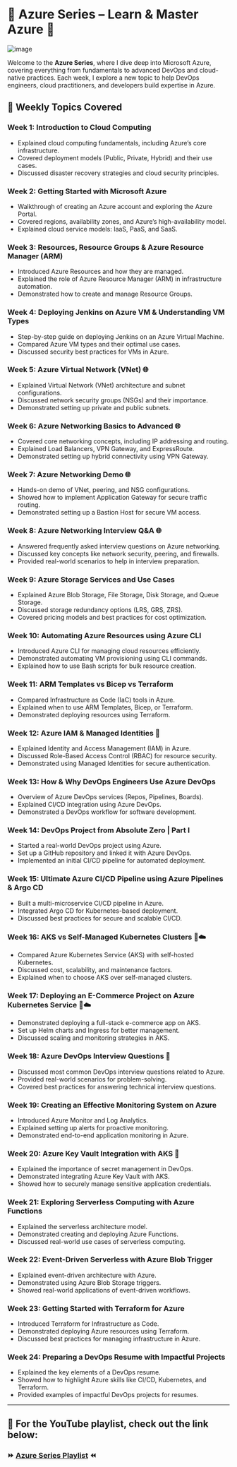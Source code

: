# 🌟 Azure Series – Learn & Master Azure 🚀  

![image](https://github.com/user-attachments/assets/2c121ae0-ff6e-4fd4-b300-94b52d7cdbcd)

Welcome to the **Azure Series**, where I dive deep into Microsoft Azure, covering everything from fundamentals to advanced DevOps and cloud-native practices. Each week, I explore a new topic to help DevOps engineers, cloud practitioners, and developers build expertise in Azure.  

## 📌 Weekly Topics Covered  

### **Week 1: Introduction to Cloud Computing**  
- Explained cloud computing fundamentals, including Azure’s core infrastructure.  
- Covered deployment models (Public, Private, Hybrid) and their use cases.  
- Discussed disaster recovery strategies and cloud security principles.  

### **Week 2: Getting Started with Microsoft Azure**  
- Walkthrough of creating an Azure account and exploring the Azure Portal.  
- Covered regions, availability zones, and Azure’s high-availability model.  
- Explained cloud service models: IaaS, PaaS, and SaaS.  

### **Week 3: Resources, Resource Groups & Azure Resource Manager (ARM)**  
- Introduced Azure Resources and how they are managed.  
- Explained the role of Azure Resource Manager (ARM) in infrastructure automation.  
- Demonstrated how to create and manage Resource Groups.  

### **Week 4: Deploying Jenkins on Azure VM & Understanding VM Types**  
- Step-by-step guide on deploying Jenkins on an Azure Virtual Machine.  
- Compared Azure VM types and their optimal use cases.  
- Discussed security best practices for VMs in Azure.  

### **Week 5: Azure Virtual Network (VNet) 🌐**  
- Explained Virtual Network (VNet) architecture and subnet configurations.  
- Discussed network security groups (NSGs) and their importance.  
- Demonstrated setting up private and public subnets.  

### **Week 6: Azure Networking Basics to Advanced 🌐**  
- Covered core networking concepts, including IP addressing and routing.  
- Explained Load Balancers, VPN Gateway, and ExpressRoute.  
- Demonstrated setting up hybrid connectivity using VPN Gateway.  

### **Week 7: Azure Networking Demo 🌐**  
- Hands-on demo of VNet, peering, and NSG configurations.  
- Showed how to implement Application Gateway for secure traffic routing.  
- Demonstrated setting up a Bastion Host for secure VM access.  

### **Week 8: Azure Networking Interview Q&A 🌐**  
- Answered frequently asked interview questions on Azure networking.  
- Discussed key concepts like network security, peering, and firewalls.  
- Provided real-world scenarios to help in interview preparation.  

### **Week 9: Azure Storage Services and Use Cases**  
- Explained Azure Blob Storage, File Storage, Disk Storage, and Queue Storage.  
- Discussed storage redundancy options (LRS, GRS, ZRS).  
- Covered pricing models and best practices for cost optimization.  

### **Week 10: Automating Azure Resources using Azure CLI**  
- Introduced Azure CLI for managing cloud resources efficiently.  
- Demonstrated automating VM provisioning using CLI commands.  
- Explained how to use Bash scripts for bulk resource creation.  

### **Week 11: ARM Templates vs Bicep vs Terraform**  
- Compared Infrastructure as Code (IaC) tools in Azure.  
- Explained when to use ARM Templates, Bicep, or Terraform.  
- Demonstrated deploying resources using Terraform.  

### **Week 12: Azure IAM & Managed Identities 🔑**  
- Explained Identity and Access Management (IAM) in Azure.  
- Discussed Role-Based Access Control (RBAC) for resource security.  
- Demonstrated using Managed Identities for secure authentication.  

### **Week 13: How & Why DevOps Engineers Use Azure DevOps**  
- Overview of Azure DevOps services (Repos, Pipelines, Boards).  
- Explained CI/CD integration using Azure DevOps.  
- Demonstrated a DevOps workflow for software development.  

### **Week 14: DevOps Project from Absolute Zero | Part I**  
- Started a real-world DevOps project using Azure.  
- Set up a GitHub repository and linked it with Azure DevOps.  
- Implemented an initial CI/CD pipeline for automated deployment.  

### **Week 15: Ultimate Azure CI/CD Pipeline using Azure Pipelines & Argo CD**  
- Built a multi-microservice CI/CD pipeline in Azure.  
- Integrated Argo CD for Kubernetes-based deployment.  
- Discussed best practices for secure and scalable CI/CD.  

### **Week 16: AKS vs Self-Managed Kubernetes Clusters 🤖☁️**  
- Compared Azure Kubernetes Service (AKS) with self-hosted Kubernetes.  
- Discussed cost, scalability, and maintenance factors.  
- Explained when to choose AKS over self-managed clusters.  

### **Week 17: Deploying an E-Commerce Project on Azure Kubernetes Service 🛒☁️**  
- Demonstrated deploying a full-stack e-commerce app on AKS.  
- Set up Helm charts and Ingress for better management.  
- Discussed scaling and monitoring strategies in AKS.  

### **Week 18: Azure DevOps Interview Questions 🎯**  
- Discussed most common DevOps interview questions related to Azure.  
- Provided real-world scenarios for problem-solving.  
- Covered best practices for answering technical interview questions.  

### **Week 19: Creating an Effective Monitoring System on Azure**  
- Introduced Azure Monitor and Log Analytics.  
- Explained setting up alerts for proactive monitoring.  
- Demonstrated end-to-end application monitoring in Azure.  

### **Week 20: Azure Key Vault Integration with AKS 🔐**  
- Explained the importance of secret management in DevOps.  
- Demonstrated integrating Azure Key Vault with AKS.  
- Showed how to securely manage sensitive application credentials.  

### **Week 21: Exploring Serverless Computing with Azure Functions**  
- Explained the serverless architecture model.  
- Demonstrated creating and deploying Azure Functions.  
- Discussed real-world use cases of serverless computing.  

### **Week 22: Event-Driven Serverless with Azure Blob Trigger**  
- Explained event-driven architecture with Azure.  
- Demonstrated using Azure Blob Storage triggers.  
- Showed real-world applications of event-driven workflows.  

### **Week 23: Getting Started with Terraform for Azure**  
- Introduced Terraform for Infrastructure as Code.  
- Demonstrated deploying Azure resources using Terraform.  
- Discussed best practices for managing infrastructure in Azure.  

### **Week 24: Preparing a DevOps Resume with Impactful Projects**  
- Explained the key elements of a DevOps resume.  
- Showed how to highlight Azure skills like CI/CD, Kubernetes, and Terraform.  
- Provided examples of impactful DevOps projects for resumes.  

---

## 🔗 **For the YouTube playlist, check out the link below:**  

### ⏩ **[Azure Series Playlist](https://youtube.com/playlist?list=PLdpzxOOAlwvIcxgCUyBHVOcWs0Krjx9xR&si=ZfqDCZ1DuJB74Icd)** ⏪  
